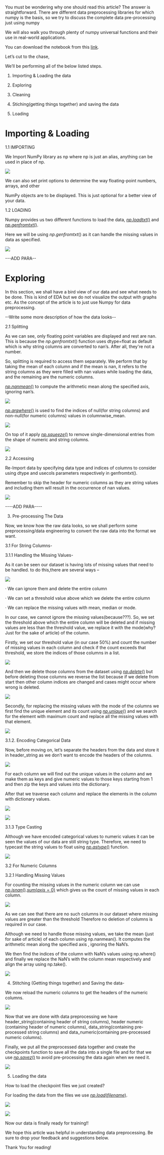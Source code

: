 
You must be wondering why one should read this article? The answer is straightforward. There are different data preprocessing libraries for which numpy is the basis, so we try to discuss the complete data pre-processing just using numpy

  

We will also walk you through plenty of numpy universal functions and their use in real-world applications.

  

You can download the notebook from this [link](https://drive.google.com/file/d/1knzRc5XdWyAbOxdY0CmUAJiFz0_Yoc9Y/view?usp=sharing).


  

Let’s cut to the chase,

  

We’ll be performing all of the below listed steps.

  

1. Importing & Loading the data

2. Exploring 

3. Cleaning 

4. Stiching(getting things together) and saving the data

5. Loading 

  

# Importing & Loading

  

1.1 IMPORTING

  

We Import NumPy library as np where np is just an alias, anything can be used in place of np. 

  

![](https://lh5.googleusercontent.com/qR1AtKWT-TZjS-Gtw4n4bGSzz7a5IgfzyvmfYH6B2phFqSq8ZDMHtSbvp1tagPZIpt8S0APNKA_FbwWQjpp4Kl8Ca2Jo56-sMFxrRVtRo5R2OOjeZuY9T3UvJ5oQsKXAJ7wzq4yl)

  

We can also set print options to determine the way floating-point numbers, arrays, and other

  

NumPy objects are to be displayed. This is just optional for a better view of your data.

  

1.2 LOADING

  

Numpy provides us two different functions to load the data, [$np.loadtxt()$](https://numpy.org/doc/stable/reference/generated/numpy.loadtxt.html) and [$np.genfromtxt()$](https://numpy.org/doc/1.20/reference/generated/numpy.genfromtxt.html).

  

Here we will be using $np.genfromtxt()$ as it can handle the missing values in data as specified.

  

![](https://lh6.googleusercontent.com/koNShW7JbDSigHbHXj-lgfn7pT8r8eoXEEc4T7FiUFUtGFQcWBvcuhszd1cmQ0t2QN-ZzO4NRfuYLT5wLQcNd4kYWEvP1Kd5TAWbQ_4RV3JHT0cpCKwCzwn4xLRUvKmleeDOgPT9)

  ---ADD PARA--

  

# Exploring

  

In this section, we shall have a bird view of our data and see what needs to be done. This is kind of EDA but we do not visualize the output with graphs etc. As the concept of the article is to just use Numpy for data preprocessing.

  

--Write some more description of how the data looks--

  

2.1 Splitting

  
As we can see, only floating point variables are displayed and rest are nan. This is because the $np.genfromtxt()$ function uses dtype=float as default which is why string columns are converted to nan’s. After all, they're not a number.

So, splitting is required to access them separately. We perform that by taking the mean of each column and if the mean is nan, it refers to the string columns as they were filled with nan values while loading the data, and the remaining are the numeric columns.

  

[$np.nanmean()$](https://numpy.org/doc/stable/reference/generated/numpy.nanmean.html) to compute the arithmetic mean along the specified axis, ignoring nan’s.

  

![](https://lh4.googleusercontent.com/GsnT5w0ToDWQo3f2O9-2AdpJNXQMIBIkBlsjxgUZEnBWKwyTYyLFS0QBqZh5pbt-YPkbmw7WZUUQrhkx5I38Qbb4E0PefNlJs6H2gPeuugm6SPcdu1l3USH2HWecRxAPb0utHppo)

  

[$np.argwhere()$](https://numpy.org/doc/stable/reference/generated/numpy.argwhere.html) is used to find the indices of null(for string columns) and non-null(for numeric columns) values in columnwise_mean.

  

![](https://lh5.googleusercontent.com/L_aqZsy4NzCKfa1zmSlHBOZMUVGxned3L150mN7rReb1NGlW63-2JTBzpbm1Srvy18GGd7sbaBxrSv7R_TvhanptjaLazIFAV7spgOa8lxyLrnszP_0lAKkg_l_KFH45E8C03spu)

  

On top of it apply [$np.squeeze()$](https://numpy.org/doc/stable/reference/generated/numpy.squeeze.html) to remove single-dimensional entries from the shape of numeric and string columns.

  

![](https://lh5.googleusercontent.com/BIQEuNOwac8KZwgiMUJjT9SeHS7xDZsMlUa2QoKRWZZW_z_SR3j6-GRohzp9Fb5o5x56YRZIMEvhdbX90Cn1rQ2GZ0uz-ZmmDWLsI77Ft-PKXWYYqS9gXn3kuItxyhb9FGqpZEA_)

  

2.2 Accessing

  

Re-Import data by specifying data type and indices of columns to consider using dtype and usecols parameters respectively in genfromtxt().

  

Remember to skip the header for numeric columns as they are string values and including them will result in the occurrence of nan values.

  

![](https://lh3.googleusercontent.com/d11zJsmb5WCoXJLhp4l0qn37YqNdmMWKt-UjHh7TP-4KAoq-JBMWzTL-ka5blOjKd7NPKjavUXXPfUf1prLPT_SnRpB7LfJ4uMSI-6KHLAe3lND88-tOUlXI8H3nktpgm_9yQknX)

  
----ADD PARA----
  

3. Pre-processing The Data

  

Now, we know how the raw data looks, so we shall perform some preprocessing/data engineering to convert the raw data into the format we want.

  

3.1 For String Columns-

  

3.1.1 Handling the Missing Values-

  

As it can be seen our dataset is having lots of missing values that need to be handled. to do this,there are several ways –

  

![](https://lh3.googleusercontent.com/Ry7GLyEabcQvrkwAIdJQF91VZU7iPJlDCteu85sWgcdn74wtpQrFwgkkH1m2NDY7avXGiKJzgK9Xvj-8LInObkN_jl0dibdXsFXdJsa2_NrkETW_AypIyiiMG7w8N93ryRX0keWM)

  

· We can ignore them and delete the entire column

  

· We can set a threshold value above which we delete the entire column

  

· We can replace the missing values with mean, median or mode.

  

In our case, we cannot ignore the missing values(because???). So, we set the threshold above which the entire column will be deleted and if missing values are less than the threshold value, we replace it with the mode(why? Just for the sake of article) of the column.

  

Firstly, we set our threshold value (in our case 50%) and count the number of missing values in each column and check if the count exceeds that threshold, we store the indices of those columns in a list.

  

![](https://lh6.googleusercontent.com/DMcNVNMP5L_nvlbeyInadWrImt5rndBFJa1NsJIVM4ZeqnSIq7XoJ0qPG2QafVCuWYmwgAOUDuhvhY_se8xjuYtuVib65PpdF1b4TdBKzU5ar1KOp7sVxSnYHTEW-EB-B9RnyjFW)

  

And then we delete those columns from the dataset using [$np.delete()$](https://numpy.org/doc/stable/reference/generated/numpy.delete.html) but before deleting those columns we reverse the list because if we delete from start then other column indices are changed and cases might occur where wrong is deleted.

  

![](https://lh6.googleusercontent.com/l6DtGlWm_pb7Yz8yPul8_fsZkQrTtYeRciExdvo2mldWx265qrKxdFR_3rNPQVahZtAiYAYl-DpOuQvtHJCz_lmopA6qyLcPKNtElYi-kq5ae3TK552cKmNvNBflKNmUHnsDp2-Q)

  

Secondly, for replacing the missing values with the mode of the columns we first find the unique element and its count using [$np.unique()$](https://numpy.org/doc/stable/reference/generated/numpy.unique.html) and we search for the element with maximum count and replace all the missing values with that element.

  

![](https://lh3.googleusercontent.com/64q3WPUox-dEcWXohsgeMFDGkT9wE3YjPO5jL7HzIwZ2P23Waujuupymhenc4m4Reg2prF9JGc2TYT0O87O4Ke17ZBdHF4Ty_fKYRirTWBoDDbpRpJV8bzbZYPIxtCkVJ0PgwtoR)

  

  

3.1.2. Encoding Categorical Data

  

Now, before moving on, let’s separate the headers from the data and store it in header_string as we don’t want to encode the headers of the columns.

  

![](https://lh3.googleusercontent.com/Wp7weWJRZpkn-3QbUH6nr03jowwORYfXjyCQ5WNs8UhDvplR4RlqCmFikdoJoykkTalUB3ShO4OZH2BnGl3-fpnDwhfpRWRNfpoYnGPxPAzW14oWQKBZJjB4gGJ-0tmtEt6s6wkd)

  

  

For each column we will find out the unique values in the column and we make them as keys and give numeric values to those keys starting from 1 and then zip the keys and values into the dictionary.

  

After that we traverse each column and replace the elements in the column with dictionary values.

  

![](https://lh5.googleusercontent.com/rsppnSb9qnLAqqHtVWG_a_J5gwhj5IGbgPVdJWraCtBq4Kwp-NtGYelUebDRIsToVfnuEg085r8GSrYrklExiCe1uX2mTcmcPTMI3Fh4G_EKBANnh7vOOKjDZJYZLgPw175sLliy)

  

![](https://lh5.googleusercontent.com/zwNg0IS75yS1CoAvxYfecGni9FKyZ_CvlF5dI6egLoJ3fc4aZu2oKs0F2V_7L-4qKHtehoFwBBojTu_cVuNsFFTP52uFfq9OADlvzraiKZgFU9PEQpNJXxJjf0deOsA-CdtIdjiA)

  

  

3.1.3 Type Casting

  

Although we have encoded categorical values to numeric values it can be seen the values of our data are still string type. Therefore, we need to typecast the string values to float using [$np.astype()$](https://numpy.org/doc/stable/reference/generated/numpy.ndarray.astype.html) function.

  

![](https://lh6.googleusercontent.com/GNowCVaPx9J4R74wELhSIOdgwDpRGz_FQZl3xIBPCzvEKbpRcaioc-5DsIdCy9_kLsTY-X91eq9yK6OqoY2W6P9cvEqCrLOgeyCBQ1P8hpNaa02WpDB6xWyjmyTAUilYxAuOGW9w)

  

3.2 For Numeric Columns

  

3.2.1 Handling Missing Values

  

For counting the missing values in the numeric column we can use [$np.isnan()$](https://numpy.org/doc/stable/reference/generated/numpy.isnan.html).[$sum(axis=0)$](https://numpy.org/doc/stable/reference/generated/numpy.sum.html) which gives us the count of missing values in each column.

  

![](https://lh4.googleusercontent.com/j_7BWWH_XiX0LW57Dq9t5qsp_k_RhvNVaJfVynuGuTg26hS62Suxnm8Jtr5kvsrTN-Ajog6mPV86YhzG-Ro6MJ6wdntIg7strBP9JLpwx5P7bYZa4TUuLQdj8CHTHD86MDUVnOGK)

  

As we can see that there are no such columns in our dataset where missing values are greater than the threshold Therefore no deletion of columns is required in our case.

  

Although we need to handle those missing values, we take the mean (just for sake of article) of each column using np.nanmean(). It computes the arithmetic mean along the specified axis , ignoring the NaN’s.

  

We then find the indices of the column with NaN’s values using np.where() and finally we replace the NaN’s with the column mean respectively and align the array using np.take().

  

![](https://lh4.googleusercontent.com/kNccI0WTexs9nMYP5Z_alD814caj-w0qzgOnxdbbISEiE0A1bvR1ZKz9stkHPiXGIH7O-OfFtUE25nSWkjZw6vVJ24ulEQwHx7PUhRGAZt5heTGT91ivIXIrNWfHThZunb9amDNX)

  

  

4. Stitching (Getting things together) and Saving the data-

  

We now reload the numeric columns to get the headers of the numeric columns.

  

![](https://lh6.googleusercontent.com/TAXXrHt2crxwwsmZ-LYiPmUZO13lCzeKGTzM0hs8vthPdFU_lx0rmlvalSzPfeiiVdzSYjjhFAzPxO-2Wa0WiDbfmFprvre80N958AcZhmzPYTPruH8MxSrH-FfZr79lk4bDUc1Z)

  

Now that we are done with data preprocessing we have header_string(containing header of string columns), header numeric (containing header of numeric columns), data_string(containing pre-processed string columns) and data_numeric(containing pre-processed numeric columns).

  

Finally, we put all the preprocessed data together and create the checkpoints function to save all the data into a single file and for that we use [$np.savez()$](https://numpy.org/doc/stable/reference/generated/numpy.savez.html) to avoid pre-processing the data again when we need it.

  

![](https://lh6.googleusercontent.com/OcmTgxOiZWaav_bg9tgoZe9aZVQjA6kEkhtAKHaKxXFZu1FZih8U5giC3kvgpNhlLuz4EoIi_1yk1CFuccUFW9-Whg-CTAP2zg0tM5EQEgm-JJ0Ftqzw-H89stoKE2dN3krTwhNj)

  

5. Loading the data

  

How to load the checkpoint files we just created?

  

For loading the data from the files we use [$np.load(filename)$](https://numpy.org/doc/stable/reference/generated/numpy.load.html).

  

![](https://lh6.googleusercontent.com/T2Bb4J-91_edfhTW_OgIMe1ioy6YjjOzqXPnwiy7Gtjq45k3FKBq3YfHhsYK_GHEjadOoB1WuUfLRCBqSDoa5wayIetlhqBsA14Zir9_HvAxem3uxp9y-6iRUW2WbKNGAYmwB5SO)

  

![](https://lh5.googleusercontent.com/riovPdirHv-l6RlMt1v0znVms1lPkTU82XbVnMYBXt6WLgZHFf7Qq4mgEgDo0_rOZUfqFVZwNZVsxnyUGPsYORwhNGIETLv-ybSVU1tmk6xn4vTKoTsJfCCAUbnWcohoVDDQVNXg)

  

  

Now our data is finally ready for training!!

We hope this article was helpful in understanding data preprocessing. Be sure to drop your feedback and suggestions below.

Thank You for reading!



